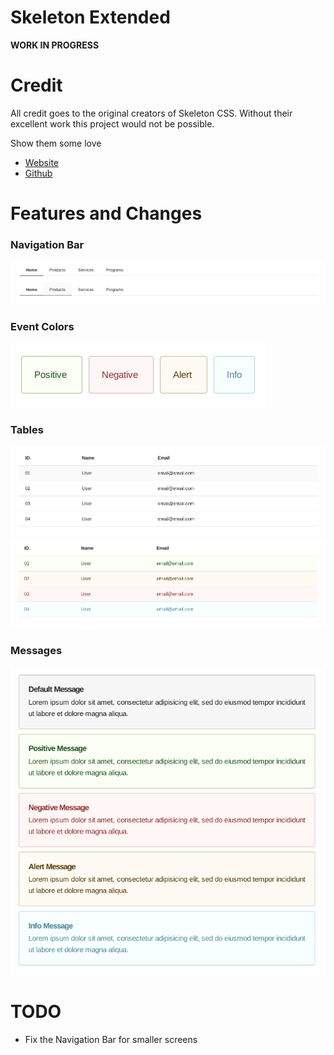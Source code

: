 # Skeleton Extended
__WORK IN PROGRESS__

# Credit
All credit goes to the original creators of Skeleton CSS. Without their excellent work this project would not be possible.

Show them some love 
* [Website](http://getskeleton.com/)
* [Github](https://github.com/dhg/Skeleton/)

# Features and Changes
### Navigation Bar
![Navigation Bar](screenshots/01_navbar.png)

### Event Colors
![Event Colors](screenshots/02_event_colors.png)

### Tables
![Tables](screenshots/03_table.png)
![Tables with Even Colors](screenshots/04_table_event_colors.png)

### Messages
![Messages](screenshots/05_messages.png)

# TODO
* Fix the Navigation Bar for smaller screens
